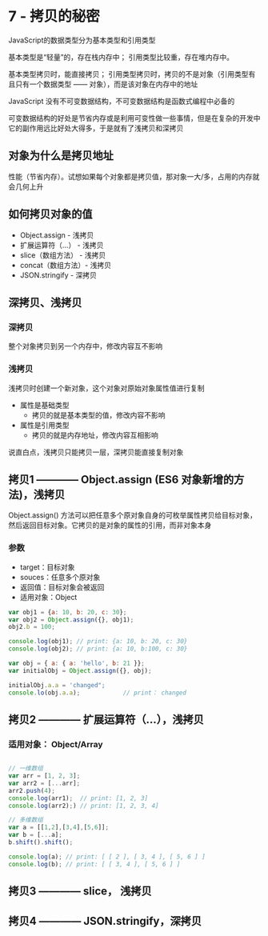 # 7 - 拷贝的秘密

JavaScript的数据类型分为基本类型和引用类型

基本类型是“轻量”的，存在栈内存中； 引用类型比较重，存在堆内存中。

基本类型拷贝时，能直接拷贝； 引用类型拷贝时，拷贝的不是对象（引用类型有且只有一个数据类型 —— 对象），而是该对象在内存中的地址

JavaScript 没有不可变数据结构，不可变数据结构是函数式编程中必备的

可变数据结构的好处是节省内存或是利用可变性做一些事情，但是在复杂的开发中它的副作用远比好处大得多，于是就有了浅拷贝和深拷贝

## 对象为什么是拷贝地址

性能（节省内存）。试想如果每个对象都是拷贝值，那对象一大/多，占用的内存就会几何上升

## 如何拷贝对象的值

- Object.assign - 浅拷贝
- 扩展运算符（...） - 浅拷贝
- slice（数组方法） - 浅拷贝
- concat（数组方法）- 浅拷贝
- JSON.stringify  - 深拷贝

## 深拷贝、浅拷贝

### 深拷贝

整个对象拷贝到另一个内存中，修改内容互不影响

### 浅拷贝

浅拷贝时创建一个新对象，这个对象对原始对象属性值进行复制

- 属性是基础类型
  - 拷贝的就是基本类型的值，修改内容不影响
- 属性是引用类型
  - 拷贝的就是内存地址，修改内容互相影响

说直白点，浅拷贝只能拷贝一层，深拷贝能直接复制对象

## 拷贝1 ———— Object.assign (ES6 对象新增的方法)，浅拷贝

Object.assign() 方法可以把任意多个原对象自身的可枚举属性拷贝给目标对象，然后返回目标对象。它拷贝的是对象的属性的引用，而非对象本身

### 参数

- target：目标对象
- souces：任意多个原对象
- 返回值：目标对象会被返回
- 适用对象：Object

```javascript
var obj1 = {a: 10, b: 20, c: 30};
var obj2 = Object.assign({}, obj1);
obj2.b = 100;

console.log(obj1); // print: {a: 10, b: 20, c: 30}
console.log(obj2); // print: {a: 10, b:100, c: 30}
```

```javascript
var obj = { a: { a: 'hello', b: 21 }};
var initialObj = Object.assign({}, obj);

initialObj.a.a = 'changed";
console.lo(obj.a.a);            // print： changed
``````

## 拷贝2 ———— 扩展运算符（...），浅拷贝

### 适用对象： Object/Array

```javascript

// 一维数组
var arr = [1, 2, 3];
var arr2 = [...arr];
arr2.push(4);
console.log(arr1);  // print: [1, 2, 3]
console.log(arr2);) // print: [1, 2, 3, 4]

// 多维数组
var a = [[1,2],[3,4],[5,6]];
var b = [...a];
b.shift().shift();

console.log(a); // print: [ [ 2 ], [ 3, 4 ], [ 5, 6 ] ]
console.log(b); // print: [ [ 3, 4 ], [ 5, 6 ] ]
```

## 拷贝3 ———— slice， 浅拷贝

## 拷贝4 ———— JSON.stringify，深拷贝

